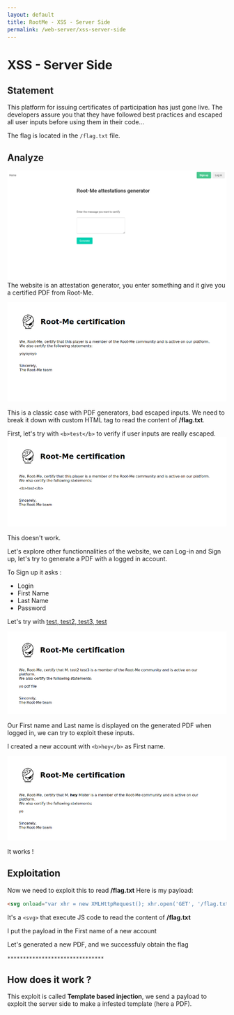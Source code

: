 ```yaml
---
layout: default
title: RootMe - XSS - Server Side
permalink: /web-server/xss-server-side
---
```


# XSS - Server Side

## Statement
This platform for issuing certificates of participation has just gone live. The developers assure you that they have followed best practices and escaped all user inputs before using them in their code...

The flag is located in the `/flag.txt` file.

## Analyze

![Home page, Root-Me attestations generator](/assets/img/rootme/xss-server-side-1.png "Home page, Root-Me attestations generator")
The website is an attestation generator, you enter something and it give you a certified PDF from Root-Me.

![Generated pdf, Root-Me attestations generator](/assets/img/rootme/xss-server-side-2.png "Generated pdf, Root-Me attestations generator")

This is a classic case with PDF generators, bad escaped inputs. We need to break it down with custom HTML tag to read the content of **/flag.txt**.

First, let's try with `<b>test</b>` to verify if user inputs are really escaped.
![Generated pdf with <b>test</b>, Root-Me attestations generator](/assets/img/rootme/xss-server-side-3.png "Generated pdf with <b>test</b>, Root-Me attestations generator")

This doesn't work.

Let's explore other functionnalities of the website, we can Log-in and Sign up, let's try to generate a PDF with a logged in account.

To Sign up it asks :
- Login
- First Name
- Last Name
- Password

Let's try with <u>test, test2, test3, test</u>

![Generated pdf with test account, Root-Me attestations generator](/assets/img/rootme/xss-server-side-4.png "Generated pdf with test account, Root-Me attestations generator")

Our First name and Last name is displayed on the generated PDF when logged in, we can try to exploit these inputs.

I created a new account with `<b>hey</b>` as First name.

![Generated pdf with <b>hey</b> first name account, Root-Me attestations generator](/assets/img/rootme/xss-server-side-5.png "Generated pdf with <b>hey</b> first name account, Root-Me attestations generator")

It works !

## Exploitation
Now we need to exploit this to read **/flag.txt**
Here is my payload:

```html
<svg onload="var xhr = new XMLHttpRequest(); xhr.open('GET', '/flag.txt', false); xhr.send(); document.write(xhr.responseText);"> 
```
It's a `<svg>` that execute JS code to read the content of **/flag.txt**

I put the payload in the First name of a new account

Let's generated a new PDF, and we successfuly obtain the flag

`*******************************`

## How does it work ?
This exploit is called **Template based injection**, we send a payload to exploit the server side to make a infested template (here a PDF).